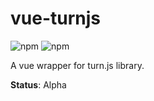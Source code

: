 # vue-turnjs

![npm](https://img.shields.io/npm/dw/vue-turnjs)
![npm](https://img.shields.io/npm/v/vue-turnjs)

A vue wrapper for turn.js library.

**Status**: Alpha
